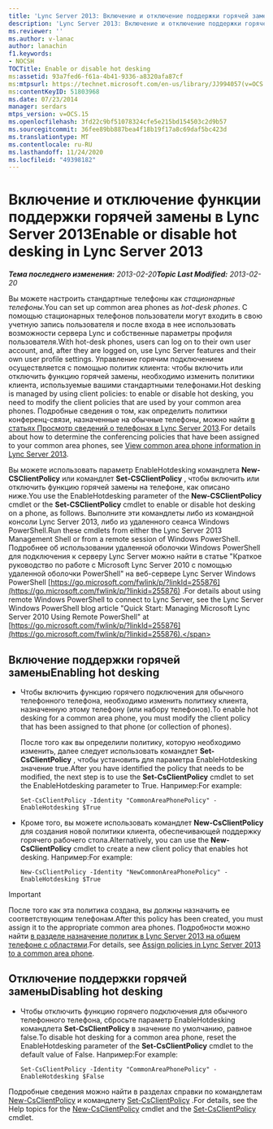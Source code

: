 ```yaml
---
title: 'Lync Server 2013: Включение и отключение поддержки горячей замены'
description: 'Lync Server 2013: Включение и отключение поддержки горячей замены.'
ms.reviewer: ''
ms.author: v-lanac
author: lanachin
f1.keywords:
- NOCSH
TOCTitle: Enable or disable hot desking
ms:assetid: 93a7fed6-f61a-4b41-9336-a8320afa87cf
ms:mtpsurl: https://technet.microsoft.com/en-us/library/JJ994057(v=OCS.15)
ms:contentKeyID: 51803968
ms.date: 07/23/2014
manager: serdars
mtps_version: v=OCS.15
ms.openlocfilehash: 3fd22c9bf51078324cfe5e215bd154503c2d9b57
ms.sourcegitcommit: 36fee89bb887bea4f18b19f17a8c69daf5bc423d
ms.translationtype: MT
ms.contentlocale: ru-RU
ms.lasthandoff: 11/24/2020
ms.locfileid: "49398182"
---
```

# <a name="enable-or-disable-hot-desking-in-lync-server-2013"></a><span data-ttu-id="896e1-103">Включение и отключение функции поддержки горячей замены в Lync Server 2013</span><span class="sxs-lookup"><span data-stu-id="896e1-103">Enable or disable hot desking in Lync Server 2013</span></span>

<div data-xmlns="http://www.w3.org/1999/xhtml">

<div class="topic" data-xmlns="http://www.w3.org/1999/xhtml" data-msxsl="urn:schemas-microsoft-com:xslt" data-cs="https://msdn.microsoft.com/">

<div data-asp="https://msdn2.microsoft.com/asp">



</div>

<div id="mainSection">

<div id="mainBody"><span data-ttu-id="896e1-104">

<span> </span></span><span class="sxs-lookup"><span data-stu-id="896e1-104">

<span> </span></span></span>

<span data-ttu-id="896e1-105">_**Тема последнего изменения:** 2013-02-20_</span><span class="sxs-lookup"><span data-stu-id="896e1-105">_**Topic Last Modified:** 2013-02-20_</span></span>

<span data-ttu-id="896e1-106">Вы можете настроить стандартные телефоны как *стационарные телефоны*.</span><span class="sxs-lookup"><span data-stu-id="896e1-106">You can set up common area phones as *hot-desk phones*.</span></span> <span data-ttu-id="896e1-107">С помощью стационарных телефонов пользователи могут входить в свою учетную запись пользователя и после входа в нее использовать возможности сервера Lync и собственные параметры профиля пользователя.</span><span class="sxs-lookup"><span data-stu-id="896e1-107">With hot-desk phones, users can log on to their own user account, and, after they are logged on, use Lync Server features and their own user profile settings.</span></span> <span data-ttu-id="896e1-108">Управление горячим подключением осуществляется с помощью политик клиента: чтобы включить или отключить функцию горячей замены, необходимо изменить политики клиента, используемые вашими стандартными телефонами.</span><span class="sxs-lookup"><span data-stu-id="896e1-108">Hot desking is managed by using client policies: to enable or disable hot desking, you need to modify the client policies that are used by your common area phones.</span></span> <span data-ttu-id="896e1-109">Подробные сведения о том, как определить политики конференц-связи, назначенные на обычные телефоны, можно найти [в статьях Просмотр сведений о телефонах в Lync Server 2013](lync-server-2013-view-common-area-phone-information.md).</span><span class="sxs-lookup"><span data-stu-id="896e1-109">For details about how to determine the conferencing policies that have been assigned to your common area phones, see [View common area phone information in Lync Server 2013](lync-server-2013-view-common-area-phone-information.md).</span></span>

<span data-ttu-id="896e1-110">Вы можете использовать параметр EnableHotdesking командлета **New-CSClientPolicy** или командлет **Set-CSClientPolicy** , чтобы включить или отключить функцию горячей замены на телефоне, как описано ниже.</span><span class="sxs-lookup"><span data-stu-id="896e1-110">You use the EnableHotdesking parameter of the **New-CSClientPolicy** cmdlet or the **Set-CSClientPolicy** cmdlet to enable or disable hot desking on a phone, as follows.</span></span> <span data-ttu-id="896e1-111">Выполните эти командлеты либо из командной консоли Lync Server 2013, либо из удаленного сеанса Windows PowerShell.</span><span class="sxs-lookup"><span data-stu-id="896e1-111">Run these cmdlets from either the Lync Server 2013 Management Shell or from a remote session of Windows PowerShell.</span></span> <span data-ttu-id="896e1-112">Подробнее об использовании удаленной оболочки Windows PowerShell для подключения к серверу Lync Server можно найти в статье "Краткое руководство по работе с Microsoft Lync Server 2010 с помощью удаленной оболочки PowerShell" на веб-сервере Lync Server Windows PowerShell [https://go.microsoft.com/fwlink/p/?linkId=255876](https://go.microsoft.com/fwlink/p/?linkid=255876) .</span><span class="sxs-lookup"><span data-stu-id="896e1-112">For details about using remote Windows PowerShell to connect to Lync Server, see the Lync Server Windows PowerShell blog article "Quick Start: Managing Microsoft Lync Server 2010 Using Remote PowerShell" at [https://go.microsoft.com/fwlink/p/?linkId=255876](https://go.microsoft.com/fwlink/p/?linkid=255876).</span></span>

<div>


<div>

## <a name="enabling-hot-desking"></a><span data-ttu-id="896e1-113">Включение поддержки горячей замены</span><span class="sxs-lookup"><span data-stu-id="896e1-113">Enabling hot desking</span></span>

  - <span data-ttu-id="896e1-114">Чтобы включить функцию горячего подключения для обычного телефонного телефона, необходимо изменить политику клиента, назначенную этому телефону (или набору телефонов).</span><span class="sxs-lookup"><span data-stu-id="896e1-114">To enable hot desking for a common area phone, you must modify the client policy that has been assigned to that phone (or collection of phones).</span></span>
    
    <span data-ttu-id="896e1-115">После того как вы определили политику, которую необходимо изменить, далее следует использовать командлет **Set-CsClientPolicy** , чтобы установить для параметра EnableHotdesking значение true.</span><span class="sxs-lookup"><span data-stu-id="896e1-115">After you have identified the policy that needs to be modified, the next step is to use the **Set-CsClientPolicy** cmdlet to set the EnableHotdesking parameter to True.</span></span> <span data-ttu-id="896e1-116">Например:</span><span class="sxs-lookup"><span data-stu-id="896e1-116">For example:</span></span>
    
        Set-CsClientPolicy -Identity "CommonAreaPhonePolicy" - EnableHotdesking $True

  - <span data-ttu-id="896e1-117">Кроме того, вы можете использовать командлет **New-CsClientPolicy** для создания новой политики клиента, обеспечивающей поддержку горячего рабочего стола.</span><span class="sxs-lookup"><span data-stu-id="896e1-117">Alternatively, you can use the **New-CsClientPolicy** cmdlet to create a new client policy that enables hot desking.</span></span> <span data-ttu-id="896e1-118">Например:</span><span class="sxs-lookup"><span data-stu-id="896e1-118">For example:</span></span>
    
        New-CsClientPolicy -Identity "NewCommonAreaPhonePolicy" - EnableHotdesking $True

</div>

<div>


> [!IMPORTANT]  
> <span data-ttu-id="896e1-119">После того как эта политика создана, вы должны назначить ее соответствующим телефонам.</span><span class="sxs-lookup"><span data-stu-id="896e1-119">After this policy has been created, you must assign it to the appropriate common area phones.</span></span> <span data-ttu-id="896e1-120">Подробности можно найти <A href="lync-server-2013-assign-policies-to-a-common-area-phone.md">в разделе назначение политик в Lync Server 2013 на общем телефоне с областями</A>.</span><span class="sxs-lookup"><span data-stu-id="896e1-120">For details, see <A href="lync-server-2013-assign-policies-to-a-common-area-phone.md">Assign policies in Lync Server 2013 to a common area phone</A>.</span></span>



</div>

<div>

## <a name="disabling-hot-desking"></a><span data-ttu-id="896e1-121">Отключение поддержки горячей замены</span><span class="sxs-lookup"><span data-stu-id="896e1-121">Disabling hot desking</span></span>

  - <span data-ttu-id="896e1-122">Чтобы отключить функцию горячего подключения для обычного телефонного телефона, сбросьте параметр EnableHotdesking командлета **Set-CsClientPolicy** в значение по умолчанию, равное false.</span><span class="sxs-lookup"><span data-stu-id="896e1-122">To disable hot desking for a common area phone, reset the EnableHotdesking parameter of the **Set-CsClientPolicy** cmdlet to the default value of False.</span></span> <span data-ttu-id="896e1-123">Например:</span><span class="sxs-lookup"><span data-stu-id="896e1-123">For example:</span></span>
    
        Set-CsClientPolicy -Identity "CommonAreaPhonePolicy" - EnableHotdesking $False

</div>

<span data-ttu-id="896e1-124">Подробные сведения можно найти в разделах справки по командлетам [New-CsClientPolicy](https://docs.microsoft.com/powershell/module/skype/New-CsClientPolicy) и командлету [Set-CsClientPolicy](https://docs.microsoft.com/powershell/module/skype/Set-CsClientPolicy) .</span><span class="sxs-lookup"><span data-stu-id="896e1-124">For details, see the Help topics for the [New-CsClientPolicy](https://docs.microsoft.com/powershell/module/skype/New-CsClientPolicy) cmdlet and the [Set-CsClientPolicy](https://docs.microsoft.com/powershell/module/skype/Set-CsClientPolicy) cmdlet.</span></span>

<span data-ttu-id="896e1-125"></div>

</div>

<span> </span>

</div>

</div>

</span><span class="sxs-lookup"><span data-stu-id="896e1-125"></div>

</div>

<span> </span>

</div>

</div>

</span></span></div>


